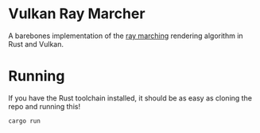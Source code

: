 # Vulkan Ray Marcher
A barebones implementation of the [ray marching](https://en.wikipedia.org/wiki/Ray_marching)
rendering algorithm in Rust and Vulkan.

# Running
If you have the Rust toolchain installed, it should be as easy as cloning the
repo and running this!

```bash
cargo run
```
